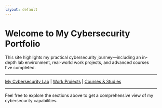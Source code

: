 ```yaml
---
layout: default
---
```


# Welcome to My Cybersecurity Portfolio

This site highlights my practical cybersecurity journey—including an in-depth lab environment, real-world work projects, and advanced courses I've completed.

---

[My Cybersecurity Lab](./my-cybersecurity-lab.md) | [Work Projects](./work-projects.md) | [Courses & Studies](./courses-studies.md)

---

Feel free to explore the sections above to get a comprehensive view of my cybersecurity capabilities.
